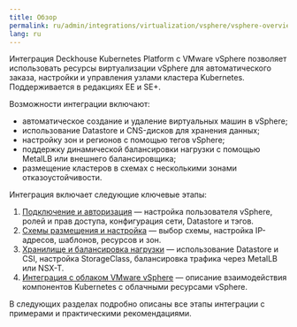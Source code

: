 ```yaml
---
title: Обзор
permalink: ru/admin/integrations/virtualization/vsphere/vsphere-overview.html
lang: ru
---
```


Интеграция Deckhouse Kubernetes Platform с VMware vSphere позволяет использовать ресурсы виртуализации vSphere для автоматического заказа, настройки и управления узлами кластера Kubernetes. Поддерживается в редакциях EE и SE+.

Возможности интеграции включают:

- автоматическое создание и удаление виртуальных машин в vSphere;
- использование Datastore и CNS-дисков для хранения данных;
- настройку зон и регионов с помощью тегов vSphere;
- поддержку динамической балансировки нагрузки с помощью MetalLB или внешнего балансировщика;
- размещение кластеров в схемах с несколькими зонами отказоустойчивости.

Интеграция включает следующие ключевые этапы:

1. [Подключение и авторизация](./vsphere-authorization.html) — настройка пользователя vSphere, ролей и прав доступа, конфигурация сети, Datastore и тэгов.
1. [Схемы размещения и настройка](./vsphere-layout.html) — выбор схемы, настройка IP-адресов, шаблонов, ресурсов и зон.
1. [Хранилище и балансировка нагрузки](./vsphere-storage.html) — использование Datastore и CSI, настройка StorageClass, балансировка трафика через MetalLB или NSX-T.
1. [Интеграция с облаком VMware vSphere](./vsphere-services.html) — описание взаимодействия компонентов Kubernetes с облачными ресурсами vSphere.

В следующих разделах подробно описаны все этапы интеграции с примерами и практическими рекомендациями.

